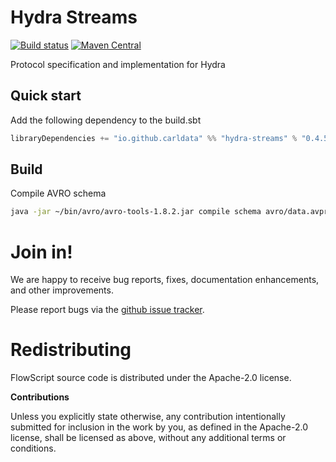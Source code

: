 # Hydra Streams

[![Build status](https://travis-ci.org/carldata/hydra-streams.svg?branch=master)](https://travis-ci.org/carldata/hydra-streams)
[![Maven Central](https://maven-badges.herokuapp.com/maven-central/io.github.carldata/hydra-streams_2.12/badge.svg)](https://maven-badges.herokuapp.com/maven-central/io.github.carldata/hydra-streams_2.12)

Protocol specification and implementation for Hydra

## Quick start
 
 Add the following dependency to the build.sbt
 ```scala
 libraryDependencies += "io.github.carldata" %% "hydra-streams" % "0.4.5"
 ```


## Build

Compile AVRO schema

```bash
java -jar ~/bin/avro/avro-tools-1.8.2.jar compile schema avro/data.avpr src/test/scala
```


# Join in!

We are happy to receive bug reports, fixes, documentation enhancements,
and other improvements.

Please report bugs via the
[github issue tracker](http://github.com/carldata/hydra-streams/issues).



# Redistributing

FlowScript source code is distributed under the Apache-2.0 license.

**Contributions**

Unless you explicitly state otherwise, any contribution intentionally submitted
for inclusion in the work by you, as defined in the Apache-2.0 license, shall be
licensed as above, without any additional terms or conditions.
